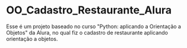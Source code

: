 # OO_Cadastro_Restaurante_Alura
Esse é um projeto baseado no curso "Python: aplicando a Orientação a Objetos" da Alura, no qual fiz o cadastro de restaurante aplicando orientação a objetos.
